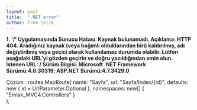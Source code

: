 ```yaml
---
layout: post
title:  ".NET error"
author: İrem Çelik
---
```


**1.	'/' Uygulamasında Sunucu Hatası. Kaynak bulunamadı. Açıklama: HTTP 404. Aradığınız kaynak (veya bağımlı olduklarından biri) kaldırılmış, adı değiştirilmiş veya geçici olarak kullanılamaz durumda olabilir. Lütfen aşağıdaki URL'yi gözden geçirin ve doğru yazıldığından emin olun.   İstenen URL: /  Sürüm Bilgisi: Microsoft .NET Framework Sürümü:4.0.30319; ASP.NET Sürümü:4.7.3429.0**

Çözüm :
           routes.MapRoute(
                name: "Sayfa",
                url: "Sayfa/Index/{id}",
                defaults: new { id = UrlParameter.Optional },
                namespaces: new[] { "Emlak_MVC4.Controllers" }            
            );
